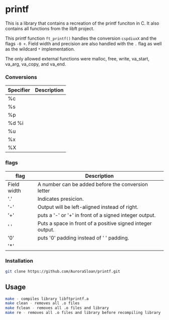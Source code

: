 # printf
This is a library that contains a recreation of the printf funciton in C. It also contains all functions from the libft project.

This printf function ```ft_printf()``` handles the conversion ```cspdiuxX``` and the flags ```-0 +```. Field width and precision are also handled with the ```.``` flag as well as the wildcard ```*``` implementation.

The only allowed external functions were malloc, free, write, va_start, va_arg, va_copy, and va_end.

### Conversions
|Specifier  |Description|
|-----------|-----------|
|%c         |           |
|%s         |           |
|%p         |           |
|%d %i      |           |
|%u         |           |
|%x         |           |
|%X         |           |

### flags
|flag       |Description|
|-----------|-----------|
|Field width|A number can be added before the conversion letter|
|'.'        |Indicates presicion.|
|'-'        |Output will be left-aligned instead of right.|
|'+'        |puts a '-' or '+' in front of a signed integer output.|
|' '        |Puts a space in front of a positive signed integer output.|
|'0'        |puts '0' padding instead of ' ' padding.|
|'*'        |           |

### Installation
```bash
git clone https://github.com/AuroraSloan/printf.git
```

## Usage
```bash
make - compiles library libftprintf.a
make clean - removes all .o files
make fclean - removes all .o files and library
make re - removes all .o files and library before recompiling library
```
